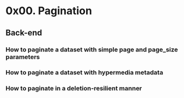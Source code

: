 # 0x00. Pagination
## Back-end

### How to paginate a dataset with simple page and page_size parameters
### How to paginate a dataset with hypermedia metadata
### How to paginate in a deletion-resilient manner
